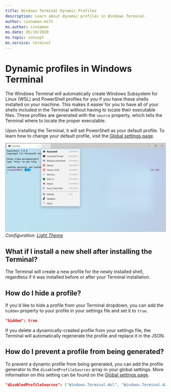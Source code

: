 ```yaml
---
title: Windows Terminal Dynamic Profiles
description: Learn about dynamic profiles in Windows Terminal.
author: cinnamon-msft
ms.author: cinnamon
ms.date: 05/19/2020
ms.topic: concept
ms.service: terminal
---
```


# Dynamic profiles in Windows Terminal

The Windows Terminal will automatically create Windows Subsystem for Linux (WSL) and PowerShell profiles for you if you have these shells installed on your machine. This makes it easier for you to have all of your shells included in the Terminal without having to locate their executable files. These profiles are generated with the `source` property, which tells the Terminal where to locate the proper executable.

Upon installing the Terminal, it will set PowerShell as your default profile. To learn how to change your default profile, visit the [Global settings page](./customize-settings/global-settings.md).

![Windows Terminal dynamic profiles](./images/dynamic-profiles.png)
_Configuration: [Light Theme](./custom-terminal-gallery/frosted-glass-theme.md)_

## What if I install a new shell after installing the Terminal?

The Terminal will create a new profile for the newly installed shell, regardless if it was installed before or after your Terminal installation.

## How do I hide a profile?

If you'd like to hide a profile from your Terminal dropdown, you can add the `hidden` property to your profile in your settings file and set it to `true`.

```json
"hidden": true
```

If you delete a dynamically-created profile from your settings file, the Terminal will automatically regenerate the profile and replace it in the JSON.

## How do I prevent a profile from being generated?

To prevent a dynamic profile from being generated, you can add the profile generator to the `disabledProfileSources` array in your global settings. More information on this setting can be found on the [Global settings page](./customize-settings/global-settings.md#disable-dynamic-profiles).

```json
"disabledProfileSources": ["Windows.Terminal.Wsl", "Windows.Terminal.Azure", "Windows.Terminal.PowershellCore"]
```

